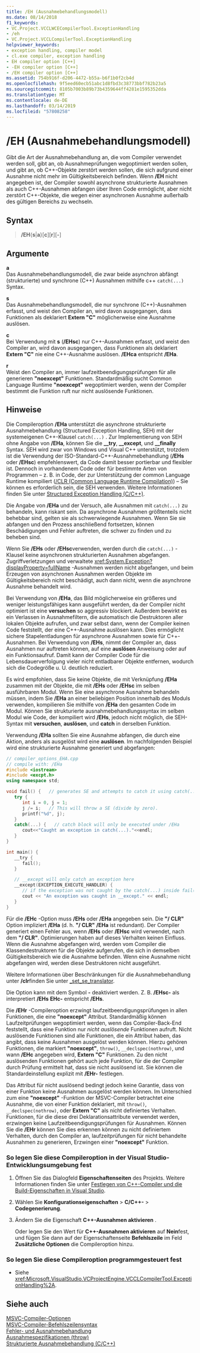 ```yaml
---
title: /EH (Ausnahmebehandlungsmodell)
ms.date: 08/14/2018
f1_keywords:
- VC.Project.VCCLWCECompilerTool.ExceptionHandling
- /eh
- VC.Project.VCCLCompilerTool.ExceptionHandling
helpviewer_keywords:
- exception handling, compiler model
- cl.exe compiler, exception handling
- EH compiler option [C++]
- -EH compiler option [C++]
- /EH compiler option [C++]
ms.assetid: 754b916f-d206-4472-b55a-b6f1b0f2cb4d
ms.openlocfilehash: 9f5eed60ecb51abc1d8fbd3c38773bbf782b23a5
ms.sourcegitcommit: 8105b7003b89b73b4359644ff4281e1595352dda
ms.translationtype: MT
ms.contentlocale: de-DE
ms.lasthandoff: 03/14/2019
ms.locfileid: "57808258"
---
```

# <a name="eh-exception-handling-model"></a>/EH (Ausnahmebehandlungsmodell)

Gibt die Art der Ausnahmebehandlung an, die vom Compiler verwendet werden soll, gibt an, ob Ausnahmeprüfungen wegoptimiert werden sollen, und gibt an, ob C++-Objekte zerstört werden sollen, die sich aufgrund einer Ausnahme nicht mehr im Gültigkeitsbereich befinden. Wenn **/EH** nicht angegeben ist, der Compiler sowohl asynchrone strukturierte Ausnahmen als auch C++-Ausnahmen abfangen über Ihren Code ermöglicht, aber nicht zerstört C++-Objekte, die wegen einer asynchronen Ausnahme außerhalb des gültigen Bereichs zu wechseln.

## <a name="syntax"></a>Syntax

> **/EH**{**s**|**a**}[**c**][**r**][**-**]

## <a name="arguments"></a>Argumente

**a**<br/>
Das Ausnahmebehandlungsmodell, die zwar beide asynchron abfängt (strukturierte) und synchrone (C++) Ausnahmen mithilfe c++ `catch(...)` Syntax.

**s**<br/>
Das Ausnahmebehandlungsmodell, die nur synchrone (C++)-Ausnahmen erfasst, und weist den Compiler an, wird davon ausgegangen, dass Funktionen als deklariert **Extern "C"** möglicherweise eine Ausnahme auslösen.

**c**<br/>
Bei Verwendung mit **s** (**/EHsc**) nur C++-Ausnahmen erfasst, und weist den Compiler an, wird davon ausgegangen, dass Funktionen als deklariert **Extern "C"** nie eine C++-Ausnahme auslösen. **/EHca** entspricht **/EHa**.

**r**<br/>
Weist den Compiler an, immer laufzeitbeendigungsprüfungen für alle generieren **"noexcept"** Funktionen. Standardmäßig sucht Common Language Runtime **"noexcept"** wegoptimiert werden, wenn der Compiler bestimmt die Funktion ruft nur nicht auslösende Funktionen.

## <a name="remarks"></a>Hinweise

Die Compileroption **/EHa** unterstützt die asynchrone strukturierte Ausnahmebehandlung (Structured Exception Handling, SEH) mit der systemeigenen C++-Klausel `catch(...)` . Zur Implementierung von SEH ohne Angabe von **/EHa**, können Sie die **__try**, **__except**, und **__finally** Syntax. SEH wird zwar von Windows und Visual C++ unterstützt, trotzdem ist die Verwendung der ISO-Standard-C++-Ausnahmebehandlung (**/EHs** oder **/EHsc**) empfehlenswert, da Code damit besser portierbar und flexibler ist. Dennoch in vorhandenem Code oder für bestimmte Arten von Programmen – z. B. in Code, der zur Unterstützung der common Language Runtime kompiliert ([/CLR (Common Language Runtime Compilation)](clr-common-language-runtime-compilation.md)) – Sie können es erforderlich sein, die SEH verwenden. Weitere Informationen finden Sie unter [Structured Exception Handling (C/C++)](../../cpp/structured-exception-handling-c-cpp.md).

Die Angabe von **/EHa** und der Versuch, alle Ausnahmen mit `catch(...)` zu behandeln, kann riskant sein. Da asynchrone Ausnahmen größtenteils nicht behebbar sind, gelten sie als schwerwiegende Ausnahmen. Wenn Sie sie abfangen und den Prozess anschließend fortsetzen, können Beschädigungen und Fehler auftreten, die schwer zu finden und zu beheben sind.

Wenn Sie **/EHs** oder **/EHsc**verwenden, werden durch die `catch(...)` -Klausel keine asynchronen strukturierten Ausnahmen abgefangen. Zugriffverletzungen und verwaltete <xref:System.Exception?displayProperty=fullName> -Ausnahmen werden nicht abgefangen, und beim Erzeugen von asynchronen Ausnahmen werden Objekte im Gültigkeitsbereich nicht beschädigt, auch dann nicht, wenn die asynchrone Ausnahme behandelt wird.

Bei Verwendung von **/EHa**, das Bild möglicherweise ein größeres und weniger leistungsfähiges kann ausgeführt werden, da der Compiler nicht optimiert ist eine **versuchen** so aggressiv blockiert. Außerdem bewirkt es ein Verlassen in Ausnahmefiltern, die automatisch die Destruktoren aller lokalen Objekte aufrufen, und zwar selbst dann, wenn der Compiler keinen Code feststellt, der eine C++-Ausnahme auslösen kann. Dies ermöglicht sichere Stapelentladungen für asynchrone Ausnahmen sowie für C++-Ausnahmen. Bei Verwendung von **/EHs**, nimmt der Compiler an, dass Ausnahmen nur auftreten können, auf eine **auslösen** Anweisung oder auf ein Funktionsaufruf. Damit kann der Compiler Code für die Lebensdauerverfolgung vieler nicht entladbarer Objekte entfernen, wodurch sich die Codegröße u. U. deutlich reduziert.

Es wird empfohlen, dass Sie keine Objekte, die mit Verknüpfung **/EHa** zusammen mit der Objekte, die mit **/EHs** oder **/EHsc** im selben ausführbaren Modul. Wenn Sie eine asynchrone Ausnahme behandeln müssen, indem Sie **/EHa** an einer beliebigen Position innerhalb des Moduls verwenden, kompilieren Sie mithilfe von **/EHa** den gesamten Code im Modul. Können Sie strukturierte ausnahmebehandlungssyntax im selben Modul wie Code, der kompiliert wird **/EHs**, jedoch nicht möglich, die SEH-Syntax mit **versuchen**, **auslösen**, und **catch** in derselben Funktion.

Verwendung **/EHa** sollten Sie eine Ausnahme abfangen, die durch eine Aktion, anders als ausgelöst wird eine **auslösen**. Im nachfolgenden Beispiel wird eine strukturierte Ausnahme generiert und abgefangen:

```cpp
// compiler_options_EHA.cpp
// compile with: /EHa
#include <iostream>
#include <excpt.h>
using namespace std;

void fail() {   // generates SE and attempts to catch it using catch(...)
   try {
      int i = 0, j = 1;
      j /= i;   // This will throw a SE (divide by zero).
      printf("%d", j);
   }
   catch(...) {   // catch block will only be executed under /EHa
      cout<<"Caught an exception in catch(...)."<<endl;
   }
}

int main() {
   __try {
      fail();
   }

   // __except will only catch an exception here
   __except(EXCEPTION_EXECUTE_HANDLER) {
      // if the exception was not caught by the catch(...) inside fail()
      cout << "An exception was caught in __except." << endl;
   }
}
```

Für die **/EHc** -Option muss **/EHs** oder **/EHa** angegeben sein. Die **"/ CLR"** Option impliziert **/EHa** (d. h. **"/ CLR"** **/EHa** ist redundant). Der Compiler generiert einen Fehler aus, wenn **/EHs** oder **/EHsc** wird verwendet, nach dem **"/ CLR"**. Optimierungen haben auf dieses Verhalten keinen Einfluss. Wenn die Ausnahme abgefangen wird, werden vom Compiler die Klassendestruktoren für die Objekte aufgerufen, die sich in demselben Gültigkeitsbereich wie die Ausnahme befinden. Wenn eine Ausnahme nicht abgefangen wird, werden diese Destruktoren nicht ausgeführt.

Weitere Informationen über Beschränkungen für die Ausnahmebehandlung unter **/clr**finden Sie unter [_set_se_translator](../../c-runtime-library/reference/set-se-translator.md).

Die Option kann mit dem Symbol **-** deaktiviert werden. Z. B. **/EHsc-** als interpretiert **/EHs** **EHc-** entspricht **/EHs**.

Die **/EHr** -Compileroption erzwingt laufzeitbeendigungsprüfungen in allen Funktionen, die eine **"noexcept"** Attribut. Standardmäßig können Laufzeitprüfungen wegoptimiert werden, wenn das Compiler-Back-End feststellt, dass eine Funktion nur *nicht auslösende* Funktionen aufruft. Nicht auslösende Funktionen sind alle Funktionen, die ein Attribut haben, das angibt, dass keine Ausnahmen ausgelöst werden können. Hierzu gehören Funktionen, die markiert **"noexcept"**, `throw()`, `__declspec(nothrow)`, und wann **/EHc** angegeben wird, **Extern "C"** Funktionen. Zu den nicht auslösenden Funktionen gehört auch jede Funktion, für die der Compiler durch Prüfung ermittelt hat, dass sie nicht auslösend ist. Sie können die Standardeinstellung explizit mit **/EHr-** festlegen.

Das Attribut für nicht auslösend bedingt jedoch keine Garantie, dass von einer Funktion keine Ausnahmen ausgelöst werden können. Im Unterschied zum eine **"noexcept"** -Funktion der MSVC-Compiler betrachtet eine Ausnahme, die von einer Funktion deklariert, mit `throw()`, `__declspec(nothrow)`, oder **Extern "C"** als nicht definiertes Verhalten. Funktionen, für die diese drei Deklarationsattribute verwendet werden, erzwingen keine Laufzeitbeendigungsprüfungen für Ausnahmen. Können Sie die **/EHr** können Sie dies erkennen können zu nicht definiertem Verhalten, durch den Compiler an, laufzeitprüfungen für nicht behandelte Ausnahmen zu generieren, Erzwingen einer **"noexcept"** Funktion.

### <a name="to-set-this-compiler-option-in-the-visual-studio-development-environment"></a>So legen Sie diese Compileroption in der Visual Studio-Entwicklungsumgebung fest

1. Öffnen Sie das Dialogfeld **Eigenschaftenseiten** des Projekts. Weitere Informationen finden Sie unter [Festlegen von C++-Compiler und die Build-Eigenschaften in Visual Studio](../working-with-project-properties.md).

1. Wählen Sie **Konfigurationseigenschaften** > **C/C++-** > **Codegenerierung**.

1. Ändern Sie die Eigenschaft **C++-Ausnahmen aktivieren** .

   Oder legen Sie den Wert für **C++-Ausnahmen aktivieren** auf **Nein**fest, und fügen Sie dann auf der Eigenschaftenseite **Befehlszeile** im Feld **Zusätzliche Optionen** die Compileroption hinzu.

### <a name="to-set-this-compiler-option-programmatically"></a>So legen Sie diese Compileroption programmgesteuert fest

- Siehe <xref:Microsoft.VisualStudio.VCProjectEngine.VCCLCompilerTool.ExceptionHandling%2A>.

## <a name="see-also"></a>Siehe auch

[MSVC-Compiler-Optionen](compiler-options.md)<br/>
[MSVC-Compiler-Befehlszeilensyntax](compiler-command-line-syntax.md)<br/>
[Fehler- und Ausnahmebehandlung](../../cpp/errors-and-exception-handling-modern-cpp.md)<br/>
[Ausnahmespezifikationen (throw)](../../cpp/exception-specifications-throw-cpp.md)<br/>
[Strukturierte Ausnahmebehandlung (C/C++)](../../cpp/structured-exception-handling-c-cpp.md)
